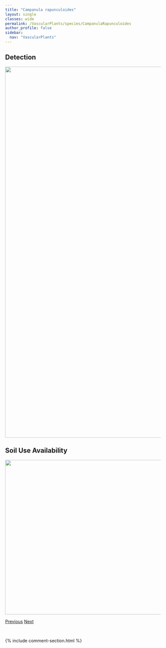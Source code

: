 ```yaml
---
title: "Campanula rapunculoides"
layout: single
classes: wide
permalink: /VascularPlants/species/CampanulaRapunculoides
author_profile: false
sidebar:
  nav: "VascularPlants"
---
```


<h2>Detection</h2>

<a href="https://drive.google.com/uc?export=view&id=12u5pqzhRThU6mXf17gSyJlGJPL7-OUgm">
<img src="https://drive.google.com/uc?export=view&id=12u5pqzhRThU6mXf17gSyJlGJPL7-OUgm" height = "1200" width = "800">
</a>


<h2>Soil Use Availability</h2>

<a href="https://drive.google.com/uc?export=view&id=1xx-abEbOKImUWFh13-ob7Xpiy_a0qkSm">
<img src="https://drive.google.com/uc?export=view&id=1xx-abEbOKImUWFh13-ob7Xpiy_a0qkSm" height = "500" width = "1000">
</a>


<a href="/DevelopmentWebsite/VascularPlants/species/Campanula" class="pagination--pager" title="Harebells">Previous</a> <a href="/DevelopmentWebsite/VascularPlants/species/CampanulaUniflora" class="pagination--pager" title="Campanula uniflora">Next</a>

<p>&nbsp;</p>

{% include comment-section.html %}
